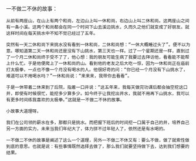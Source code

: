 一不做二不休的故事：

    从前有两座山，在山上有两个和尚，左边山上叫一休和尚，右边山上叫二休和尚。这两座山之间有一条小溪。这两个和尚都会在同一个时间下山去溪边挑水，久而久之他们就变成了好朋友。就这样时间在每天挑水中不知不觉已经过了五年。

    突然有一天二休和尚下来挑水没有看到一休和尚，二休和尚想：“一休大概睡过头了”。便不以为意。哪知道第二天一休和尚还是没有下山挑水，第三天也一样。过了一个星期还是一样，直到过了一个月二休和尚终于受不了了，他心想：我的朋友可能生病了我要过去拜访他，看看能不能帮上什么忙。于是他便爬上了一休和尚的山。看到他的老友之后大吃一惊，因为一休和尚正在庙前打太极拳，一点也不像一个月没有喝水的人。他很好奇的问：“你已经一个月没有下山挑水了，难道可以不用喝水吗？”一休和尚说：“来来来，我带你去看看”。

    于是一休带着二休来到了后院，指着一口井说：“这五年来，我每天做完功课后都会抽空挖这口井，即使有时候很忙，能挖多少算多少。如今终于让我挖出井水，我就不用再下山挑水，我可以有更多时间练我喜欢的太极拳。”这就是一不做二不休的故事。

    小故事大道理呀。

    我们在公司领的薪水在多，那都只是挑水。而把握下班后的时间挖一口属于自己的井，培养自己另一方面的实力，未来当我们年纪大了，体力拼不过年轻人了，依然还是有水喝的。

    一不做二不休的故事是阐述了这么一个道理，另外一不做二不休又有：要么不做，做了就索性做到底的意思。也就是说：有些事情既然选择去做了，那么我们就要坚持做下去，达到我们想要的结果。